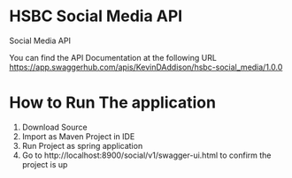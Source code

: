 # HSBC Social Media API
Social Media API

You can find the API Documentation at the following URL 
https://app.swaggerhub.com/apis/KevinDAddison/hsbc-social_media/1.0.0

# How to Run The application
1. Download Source
2. Import as Maven Project in IDE
3. Run Project as spring application
4. Go to http://localhost:8900/social/v1/swagger-ui.html to confirm the project is up


